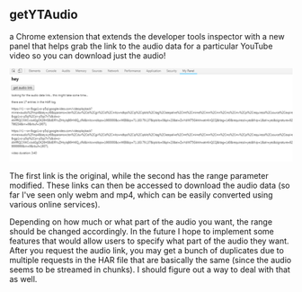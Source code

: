 ## getYTAudio
    
a Chrome extension that extends the developer tools inspector with a new panel that helps grab the link to the audio data for a particular YouTube video so you can download just the audio!    
    
![current look of the extension](screenshot.png "current look")    
    
The first link is the original, while the second has the range parameter modified. These links can then be accessed to download the audio data (so far I've seen only webm and mp4, which can be easily converted using various online services).    
    
Depending on how much or what part of the audio you want, the range should be changed accordingly. In the future I hope to implement some features that would allow users to specify what part of the audio they want. After you request the audio link, you may get a bunch of duplicates due to multiple requests in the HAR file that are basically the same (since the audio seems to be streamed in chunks). I should figure out a way to deal with that as well.    
